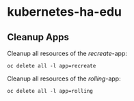 # kubernetes-ha-edu



## Cleanup Apps
Cleanup all resources of the *recreate*-app:
```
oc delete all -l app=recreate
```

Cleanup all resources of the *rolling*-app:
```
oc delete all -l app=rolling
```
